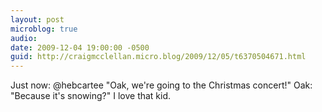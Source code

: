 ```yaml
---
layout: post
microblog: true
audio: 
date: 2009-12-04 19:00:00 -0500
guid: http://craigmcclellan.micro.blog/2009/12/05/t6370504671.html
---
```

Just now: @hebcartee "Oak, we're going to the Christmas concert!" Oak: "Because it's snowing?" I love that kid.
